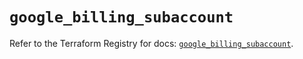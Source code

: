 # `google_billing_subaccount`

Refer to the Terraform Registry for docs: [`google_billing_subaccount`](https://registry.terraform.io/providers/hashicorp/google/5.42.0/docs/resources/billing_subaccount).
